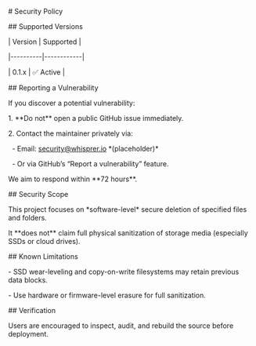 \# Security Policy



\## Supported Versions

| Version | Supported |

|----------|------------|

| 0.1.x    | ✅ Active  |



\## Reporting a Vulnerability

If you discover a potential vulnerability:

1\. \*\*Do not\*\* open a public GitHub issue immediately.

2\. Contact the maintainer privately via:

&nbsp;  - Email: security@whisprer.io \*(placeholder)\*

&nbsp;  - Or via GitHub’s “Report a vulnerability” feature.



We aim to respond within \*\*72 hours\*\*.



\## Security Scope

This project focuses on \*software-level\* secure deletion of specified files and folders.  

It \*\*does not\*\* claim full physical sanitization of storage media (especially SSDs or cloud drives).



\## Known Limitations

\- SSD wear-leveling and copy-on-write filesystems may retain previous data blocks.

\- Use hardware or firmware-level erasure for full sanitization.



\## Verification

Users are encouraged to inspect, audit, and rebuild the source before deployment.

